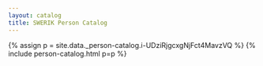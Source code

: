 ```yaml
---
layout: catalog
title: SWERIK Person Catalog
---
```

{% assign p = site.data._person-catalog.i-UDziRjgcxgNjFct4MavzVQ %}
{% include person-catalog.html p=p %}

